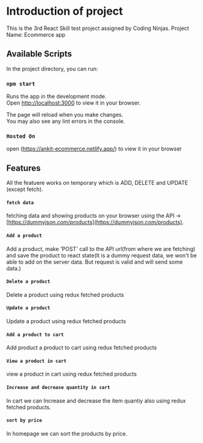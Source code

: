 # Introduction of project
This is the 3rd React Skill test project assigned by Coding Ninjas.
Project Name: Ecommerce app

## Available Scripts

In the project directory, you can run:

### `npm start`

Runs the app in the development mode.\
Open [http://localhost:3000](http://localhost:3000) to view it in your browser.

The page will reload when you make changes.\
You may also see any lint errors in the console.

### `Hosted On`
open (https://ankit-ecommerce.netlify.app/) to view it in your browser

## Features

All the featuere works on temporary which is ADD, DELETE and UPDATE (except fetch).


#### `fetch data`
fetching data and showing products on your browser using the API -> [https://dummyjson.com/products](https://dummyjson.com/products).

#### `Add a product`
Add a product, make 'POST' call to the API url(from where we are fetching) and save the product to react state(It is a dummy request data, we won't be able to add on the server data. But request is valid and will send some data.)

#### `Delete a product`
Delete a product using redux fetched products

#### `Update a product`
Update a product using redux fetched products

#### `Add a product to cart`
Add product a product to cart using redux fetched products

#### `View a product in cart`
view a product in cart using redux fetched products

#### `Increase and decrease quantity in cart`
In cart we can Increase and decrease the item quantiy also using redux fetched products.

#### `sort by price`
In homepage we can sort the products by price.
